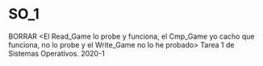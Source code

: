 # SO_1
BORRAR <El Read_Game lo probe y funciona, el Cmp_Game yo cacho que funciona, no lo probe y el Write_Game no lo he probado>
Tarea 1 de Sistemas Operativos. 2020-1
